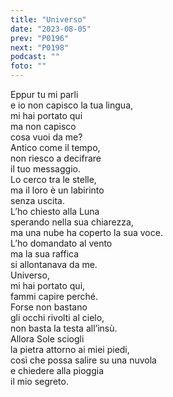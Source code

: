 ```yaml
---
title: "Universo"
date: "2023-08-05"
prev: "P0196"
next: "P0198"
podcast: ""
foto: ""
---
```


Eppur tu mi parli  
e io non capisco la tua lingua,  
mi hai portato qui  
ma non capisco   
cosa vuoi da me?  
Antico come il tempo,  
non riesco a decifrare   
il tuo messaggio.  
Lo cerco tra le stelle,  
ma il loro è un labirinto  
senza uscita.  
L’ho chiesto alla Luna  
sperando nella sua chiarezza,  
ma una nube ha coperto la sua voce.  
L’ho domandato al vento  
ma la sua raffica  
si allontanava da me.  
Universo,  
mi hai portato qui,  
fammi capire perché.  
Forse non bastano  
gli occhi rivolti al cielo,  
non basta la testa all’insù.  
Allora Sole sciogli  
la pietra attorno ai miei piedi,  
così che possa salire su una nuvola  
e chiedere alla pioggia  
il mio segreto.